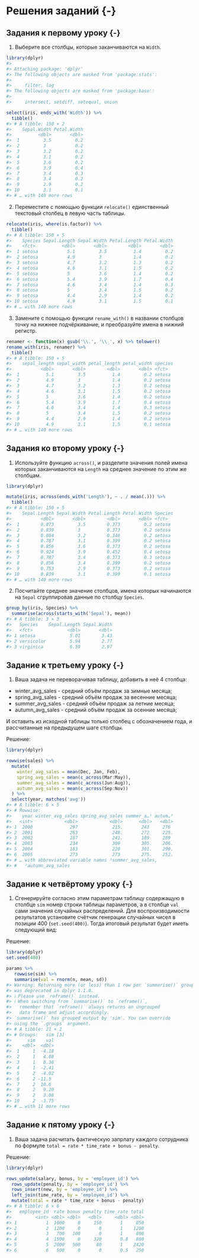 # Решения заданий {-}

## Задания к первому уроку {-}

1. Выберите все столбцы, которые заканчиваются на `Width`.

```r
library(dplyr)
#> 
#> Attaching package: 'dplyr'
#> The following objects are masked from 'package:stats':
#> 
#>     filter, lag
#> The following objects are masked from 'package:base':
#> 
#>     intersect, setdiff, setequal, union

select(iris, ends_with('Width')) %>% 
  tibble()
#> # A tibble: 150 × 2
#>    Sepal.Width Petal.Width
#>          <dbl>       <dbl>
#>  1         3.5         0.2
#>  2         3           0.2
#>  3         3.2         0.2
#>  4         3.1         0.2
#>  5         3.6         0.2
#>  6         3.9         0.4
#>  7         3.4         0.3
#>  8         3.4         0.2
#>  9         2.9         0.2
#> 10         3.1         0.1
#> # … with 140 more rows
```

2. Переместите с помощью функции `relocate()` единственный текстовый столбец в левую часть таблицы.

```r
relocate(iris, where(is.factor)) %>% 
  tibble()
#> # A tibble: 150 × 5
#>    Species Sepal.Length Sepal.Width Petal.Length Petal.Width
#>    <fct>          <dbl>       <dbl>        <dbl>       <dbl>
#>  1 setosa           5.1         3.5          1.4         0.2
#>  2 setosa           4.9         3            1.4         0.2
#>  3 setosa           4.7         3.2          1.3         0.2
#>  4 setosa           4.6         3.1          1.5         0.2
#>  5 setosa           5           3.6          1.4         0.2
#>  6 setosa           5.4         3.9          1.7         0.4
#>  7 setosa           4.6         3.4          1.4         0.3
#>  8 setosa           5           3.4          1.5         0.2
#>  9 setosa           4.4         2.9          1.4         0.2
#> 10 setosa           4.9         3.1          1.5         0.1
#> # … with 140 more rows
```

3. Замените с помощью функции `rename_with()` в названии столбцов точку на нижнее подчёркивание, и преобразуйте имена в нижний регистр.

```r
renamer <- function(x) gsub('\\.', '\\_', x) %>% tolower()
rename_with(iris, renamer) %>% 
  tibble()
#> # A tibble: 150 × 5
#>    sepal_length sepal_width petal_length petal_width species
#>           <dbl>       <dbl>        <dbl>       <dbl> <fct>  
#>  1          5.1         3.5          1.4         0.2 setosa 
#>  2          4.9         3            1.4         0.2 setosa 
#>  3          4.7         3.2          1.3         0.2 setosa 
#>  4          4.6         3.1          1.5         0.2 setosa 
#>  5          5           3.6          1.4         0.2 setosa 
#>  6          5.4         3.9          1.7         0.4 setosa 
#>  7          4.6         3.4          1.4         0.3 setosa 
#>  8          5           3.4          1.5         0.2 setosa 
#>  9          4.4         2.9          1.4         0.2 setosa 
#> 10          4.9         3.1          1.5         0.1 setosa 
#> # … with 140 more rows
```

## Задания ко второму уроку {-}

1. Используйте функцию `across()`, и разделите значения полей имена которых заканчиваются на `Length` на среднее значение по этим же столбцам.

```r
library(dplyr)

mutate(iris, across(ends_with('Length'), ~ . / mean(.))) %>% 
  tibble()
#> # A tibble: 150 × 5
#>    Sepal.Length Sepal.Width Petal.Length Petal.Width Species
#>           <dbl>       <dbl>        <dbl>       <dbl> <fct>  
#>  1        0.873         3.5        0.373         0.2 setosa 
#>  2        0.839         3          0.373         0.2 setosa 
#>  3        0.804         3.2        0.346         0.2 setosa 
#>  4        0.787         3.1        0.399         0.2 setosa 
#>  5        0.856         3.6        0.373         0.2 setosa 
#>  6        0.924         3.9        0.452         0.4 setosa 
#>  7        0.787         3.4        0.373         0.3 setosa 
#>  8        0.856         3.4        0.399         0.2 setosa 
#>  9        0.753         2.9        0.373         0.2 setosa 
#> 10        0.839         3.1        0.399         0.1 setosa 
#> # … with 140 more rows
```

2. Посчитайте среднее значение столбцов, имена которых начинаются на `Sepal` сгруппировав данные по столбцу `Species`.

```r
group_by(iris, Species) %>% 
  summarise(across(starts_with('Sepal'), mean))
#> # A tibble: 3 × 3
#>   Species    Sepal.Length Sepal.Width
#>   <fct>             <dbl>       <dbl>
#> 1 setosa             5.01        3.43
#> 2 versicolor         5.94        2.77
#> 3 virginica          6.59        2.97
```

## Заданиe к третьему уроку {-}

1. Ваша задача не переворачивая таблицу, добавить в неё 4 столбца:

* winter_avg_sales - средний объём продаж за зимные месяца;
* spring_avg_sales - средний объём продаж за весенние месяца;
* summer_avg_sales - средний объём продаж за летние месяца;
* autumn_avg_sales - средний объём продаж за осенние месяца;

И оставить из исходной таблицы только столбец с обозначением года, и рассчитанные на предыдущем шаге столбцы.



Решение:

```r
library(dplyr)

rowwise(sales) %>% 
  mutate(
    winter_avg_sales = mean(Dec, Jan, Feb),
    spring_avg_sales = mean(c_across(Mar:May)),
    summer_avg_sales = mean(c_across(Jun:Aug)),
    autumn_avg_sales = mean(c_across(Sep:Nov))
  ) %>% 
  select(year, matches('avg'))
#> # A tibble: 6 × 5
#> # Rowwise: 
#>    year winter_avg_sales spring_avg_sales summer_a…¹ autum…²
#>   <int>            <dbl>            <dbl>      <dbl>   <dbl>
#> 1  2000              297             215.       243     276 
#> 2  2001              263             248.       272     225.
#> 3  2002              187             241.       189     289 
#> 4  2003              234             309        305.    206.
#> 5  2004              183             220        301.    290.
#> 6  2005              273             273        275.    252.
#> # … with abbreviated variable names ¹​summer_avg_sales,
#> #   ²​autumn_avg_sales
```

## Заданиe к четвёртому уроку {-}

1. Сгенерируйте согласно этим параметрам таблицу содержащую в столбце `sim` номер строки таблицы параметров, а в столбце `val` сами значения случайных распределений. Для воспроизводимости результатов установите счётчик генерации случайных чисел в позиции 400 (`set.seed(400)`). Тогда итоговый результат будет иметь следующий вид:



Решение:

```r
library(dplyr)
set.seed(400)

params %>%
   rowwise(sim) %>%
   summarise(val = rnorm(n, mean, sd))
#> Warning: Returning more (or less) than 1 row per `summarise()` group
#> was deprecated in dplyr 1.1.0.
#> ℹ Please use `reframe()` instead.
#> ℹ When switching from `summarise()` to `reframe()`,
#>   remember that `reframe()` always returns an ungrouped
#>   data frame and adjust accordingly.
#> `summarise()` has grouped output by 'sim'. You can override
#> using the `.groups` argument.
#> # A tibble: 21 × 2
#> # Groups:   sim [3]
#>      sim    val
#>    <dbl>  <dbl>
#>  1     1  -4.18
#>  2     1   4.08
#>  3     1   8.36
#>  4     1  -2.41
#>  5     2  -4.02
#>  6     2 -11.5 
#>  7     2  10.6 
#>  8     2   9.20
#>  9     2   3.08
#> 10     2  -3.75
#> # … with 11 more rows
```

## Заданиe к пятому уроку {-}

1. Ваша задача расчитать фактическую запрлату каждого сотрудника по формуле `total = rate * time_rate + bonus - penalty`.



Решение:

```r
library(dplyr)

rows_update(salary, bonus, by = 'employee_id') %>% 
  rows_update(penalty, by = 'employee_id') %>% 
  rows_insert(new, by = 'employee_id') %>% 
  left_join(time_rate, by = 'employee_id') %>% 
  mutate(total = rate * time_rate + bonus - penalty)
#> # A tibble: 6 × 6
#>   employee_id  rate bonus penalty time_rate total
#>         <int> <dbl> <dbl>   <dbl>     <dbl> <dbl>
#> 1           1  1000     0     150       1     850
#> 2           2  1200     0       0       1    1200
#> 3           3   700   100       0       1     800
#> 4           4  1500     0     320       0.8   880
#> 5           5  2000   500      80       1    2420
#> 6           6   500     0       0       0.5   250
```

